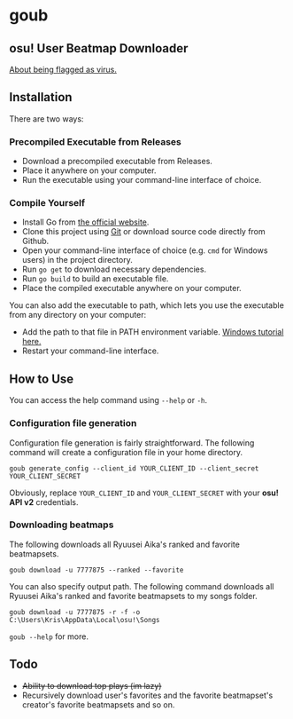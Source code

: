 # goub

## osu! User Beatmap Downloader

[About being flagged as virus.](https://go.dev/doc/faq#virus)

## Installation

There are two ways:

### Precompiled Executable from Releases 

- Download a precompiled executable from Releases.
- Place it anywhere on your computer.
- Run the executable using your command-line interface of choice.


### Compile Yourself

- Install Go from [the official website](https://go.dev/).
- Clone this project using [Git](https://git-scm.com/) or download source code directly from Github.
- Open your command-line interface of choice (e.g. `cmd` for Windows users) in the project directory.
- Run `go get` to download necessary dependencies.
- Run `go build` to build an executable file.
- Place the compiled executable anywhere on your computer.



You can also add the executable to path, which lets you use the executable from any directory on your computer:

- Add the path to that file in PATH environment
  variable. [Windows tutorial here.](https://stackoverflow.com/questions/44272416/how-to-add-a-folder-to-path-environment-variable-in-windows-10-with-screensho)
- Restart your command-line interface.

## How to Use

You can access the help command using `--help` or `-h`.

### Configuration file generation

Configuration file generation is fairly straightforward. The following command will create a configuration file in your
home directory.

```console
goub generate_config --client_id YOUR_CLIENT_ID --client_secret YOUR_CLIENT_SECRET
```

Obviously, replace `YOUR_CLIENT_ID` and `YOUR_CLIENT_SECRET` with your **osu! API v2** credentials.

### Downloading beatmaps

The following downloads all Ryuusei Aika's ranked and favorite beatmapsets.

```console
goub download -u 7777875 --ranked --favorite
```

You can also specify output path. The following command downloads all Ryuusei Aika's ranked and favorite beatmapsets to
my songs folder.

```console
goub download -u 7777875 -r -f -o C:\Users\Kris\AppData\Local\osu!\Songs
```

`goub --help` for more.

## Todo

- ~~Ability to download top plays (im lazy)~~
- Recursively download user's favorites and the favorite beatmapset's creator's favorite beatmapsets and so on.
